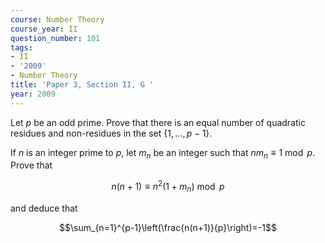 ```yaml
---
course: Number Theory
course_year: II
question_number: 101
tags:
- II
- '2009'
- Number Theory
title: 'Paper 3, Section II, G '
year: 2009
---
```




Let $p$ be an odd prime. Prove that there is an equal number of quadratic residues and non-residues in the set $\{1, \ldots, p-1\}$.

If $n$ is an integer prime to $p$, let $m_{n}$ be an integer such that $n m_{n} \equiv 1 \bmod p$. Prove that

$$n(n+1) \equiv n^{2}\left(1+m_{n}\right) \bmod p$$

and deduce that

$$\sum_{n=1}^{p-1}\left(\frac{n(n+1)}{p}\right)=-1$$